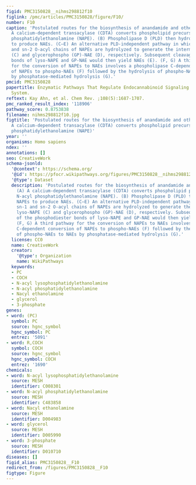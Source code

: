 ```yaml
---
figid: PMC3150828__nihms298812f10
figlink: /pmc/articles/PMC3150828/figure/F10/
number: F10
caption: 'Postulated routes for the biosynthesis of anandamide and other NAEs: (A)
  A calcium-dependent transacylase (CDTA) converts phospholipid precursors to N-acyl
  phosphatidylethanolamine (NAPE). (B) Phospholipase D (PLD) then hydrolyzes NAPEs
  to produce NAEs. (C–E) An alternative PLD-independent pathway in which the sn-1
  and sn-2 O-acyl chains of NAPEs are hydrolyzed to generate the intermediates lyso-NAPE
  (C) and glycerophospho (GP)-NAE (D), respectively. Subsequent cleavage of the phosphodiester
  bonds of lyso-NAPE and GP-NAE would then yield NAEs (E). (F, G) A third pathway
  for the conversion of NAPEs to NAEs involves a phospholipase C-dependent conversion
  of NAPEs to phospho-NAEs (F) followed by the hydrolysis of phospho-NAEs to NAEs
  by phosphatase-mediated hydrolysis (G).'
pmcid: PMC3150828
papertitle: Enzymatic Pathways That Regulate Endocannabinoid Signaling in the Nervous
  System.
reftext: Kay Ahn, et al. Chem Rev. ;108(5):1687-1707.
pmc_ranked_result_index: '118906'
pathway_score: 0.8753838
filename: nihms298812f10.jpg
figtitle: 'Postulated routes for the biosynthesis of anandamide and other NAEs: (A)
  A calcium-dependent transacylase (CDTA) converts phospholipid precursors to N-acyl
  phosphatidylethanolamine (NAPE)'
year: ''
organisms: Homo sapiens
ndex: ''
annotations: []
seo: CreativeWork
schema-jsonld:
  '@context': https://schema.org/
  '@id': https://pfocr.wikipathways.org/figures/PMC3150828__nihms298812f10.html
  '@type': Dataset
  description: 'Postulated routes for the biosynthesis of anandamide and other NAEs:
    (A) A calcium-dependent transacylase (CDTA) converts phospholipid precursors to
    N-acyl phosphatidylethanolamine (NAPE). (B) Phospholipase D (PLD) then hydrolyzes
    NAPEs to produce NAEs. (C–E) An alternative PLD-independent pathway in which the
    sn-1 and sn-2 O-acyl chains of NAPEs are hydrolyzed to generate the intermediates
    lyso-NAPE (C) and glycerophospho (GP)-NAE (D), respectively. Subsequent cleavage
    of the phosphodiester bonds of lyso-NAPE and GP-NAE would then yield NAEs (E).
    (F, G) A third pathway for the conversion of NAPEs to NAEs involves a phospholipase
    C-dependent conversion of NAPEs to phospho-NAEs (F) followed by the hydrolysis
    of phospho-NAEs to NAEs by phosphatase-mediated hydrolysis (G).'
  license: CC0
  name: CreativeWork
  creator:
    '@type': Organization
    name: WikiPathways
  keywords:
  - PC
  - COCH
  - N-acyl lysophosphatidylethanolamine
  - N-acyl phosphatidylethanolamine
  - Nacyl ethanolamine
  - glycerol
  - 3-phosphate
genes:
- word: (PC)
  symbol: PC
  source: hgnc_symbol
  hgnc_symbol: PC
  entrez: '5091'
- word: R,COCH
  symbol: COCH
  source: hgnc_symbol
  hgnc_symbol: COCH
  entrez: '1690'
chemicals:
- word: N-acyl lysophosphatidylethanolamine
  source: MESH
  identifier: C008301
- word: N-acyl phosphatidylethanolamine
  source: MESH
  identifier: C483858
- word: Nacyl ethanolamine
  source: MESH
  identifier: D004983
- word: glycerol
  source: MESH
  identifier: D005990
- word: 3-phosphate
  source: MESH
  identifier: D010710
diseases: []
figid_alias: PMC3150828__F10
redirect_from: /figures/PMC3150828__F10
figtype: Figure
---
```

